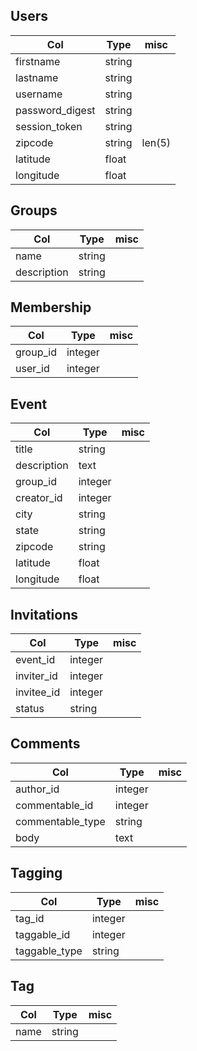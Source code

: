 ## Users
| Col             | Type   | misc   |
| ----------------|--------| -------|
| firstname       | string |        |
| lastname        | string |        |
| username        | string |        |
| password_digest | string |        |
| session_token   | string |        |
| zipcode         | string | len(5) |
| latitude        | float  |        |
| longitude       | float  |        |

## Groups
| Col             | Type   | misc   |
| ----------------|--------| -------|
| name            | string |        |
| description     | string |        |

## Membership
| Col             | Type    | misc   |
| ----------------|---------| -------|
| group_id        | integer |        |
| user_id         | integer |        |

## Event
| Col             | Type    | misc   |
| ----------------|---------| -------|
| title           | string  |        |
| description     | text    |        |
| group_id        | integer |        |
| creator_id      | integer |        |
| city            | string  |        |
| state           | string  |        |
| zipcode         | string  |        |
| latitude        | float   |        |
| longitude       | float   |        |

## Invitations
| Col             | Type    | misc   |
| ----------------|---------| -------|
| event_id        | integer |        |
| inviter_id      | integer |        |
| invitee_id      | integer |        |
| status          | string  |        |

## Comments
| Col              | Type    | misc   |
| -----------------|---------| -------|
| author_id        | integer |        |
| commentable_id   | integer |        |
| commentable_type | string  |        |
| body             | text    |        |

## Tagging
| Col           | Type    | misc   |
| --------------|---------| -------|
| tag_id        | integer |        |
| taggable_id   | integer |        |
| taggable_type | string  |        |

## Tag
| Col           | Type    | misc   |
| --------------|---------| -------|
| name          | string  |        |

